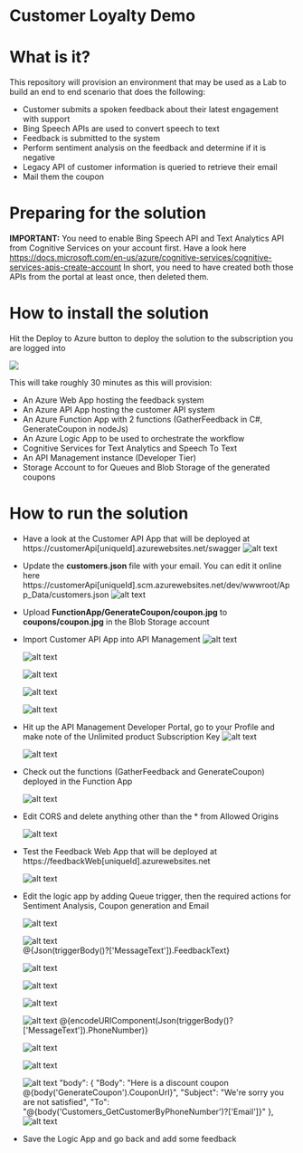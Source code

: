 # Customer Loyalty Demo

# What is it?
This repository will provision an environment that may be used as a Lab to build an end to end scenario that does the following:

*	Customer submits a spoken feedback about their latest engagement with support
*	Bing Speech APIs are used to convert speech to text
*	Feedback is submitted to the system
*	Perform sentiment analysis on the feedback and determine if it is negative
*	Legacy API of customer information is queried to retrieve their email
*	Mail them the coupon

# Preparing for the solution

**IMPORTANT:** You need to enable Bing Speech API and Text Analytics API from Cognitive Services on your account first. Have a look here https://docs.microsoft.com/en-us/azure/cognitive-services/cognitive-services-apis-create-account
In short, you need to have created both those APIs from the portal at least once, then deleted them.

# How to install the solution
Hit the Deploy to Azure button to deploy the solution to the subscription you are logged into

<a href="https://portal.azure.com/#create/Microsoft.Template/uri/https%3A%2F%2Fraw.githubusercontent.com%2Fsabbour%2Fcustomer-loyalty%2Fmaster%2FDeployment%2Fazuredeploy.json" target="_blank">
    <img src="http://azuredeploy.net/deploybutton.png"/>
</a>

This will take roughly 30 minutes as this will provision:

*	An Azure Web App hosting the feedback system
*	An Azure API App hosting the customer API system
*	An Azure Function App with 2 functions (GatherFeedback in C#, GenerateCoupon in nodeJs)
*	An Azure Logic App to be used to orchestrate the workflow
*	Cognitive Services for Text Analytics and Speech To Text
*	An API Management instance (Developer Tier)
*	Storage Account to for Queues and Blob Storage of the generated coupons

# How to run the solution
*	Have a look at the Customer API App that will be deployed at https://customerApi[uniqueId].azurewebsites.net/swagger
	![alt text](Documentation/customerapi.PNG)

*	Update the **customers.json** file with your email. You can edit it online here https://customerApi[uniqueId].scm.azurewebsites.net/dev/wwwroot/App_Data/customers.json
	![alt text](Documentation/customerjson.PNG)

*	Upload **FunctionApp/GenerateCoupon/coupon.jpg** to **coupons/coupon.jpg** in the Blob Storage account

*	Import Customer API App into API Management
	![alt text](Documentation/apim1.PNG)

	![alt text](Documentation/apim2.PNG)

	![alt text](Documentation/apim3.PNG)

	![alt text](Documentation/apim4.PNG)

	![alt text](Documentation/apim5.PNG)

*	Hit up the API Management Developer Portal, go to your Profile and make note of the Unlimited product Subscription Key
	![alt text](Documentation/apim6.PNG)
	
	![alt text](Documentation/apim7.PNG)

*	Check out the functions (GatherFeedback and GenerateCoupon) deployed in the Function App

	![alt text](Documentation/functionapp.PNG)

*	Edit CORS and delete anything other than the * from Allowed Origins

	![alt text](Documentation/cors.PNG)

*	Test the Feedback Web App that will be deployed at https://feedbackWeb[uniqueId].azurewebsites.net	

	![alt text](Documentation/feedbackapp1.PNG)

*	Edit the logic app by adding Queue trigger, then the required actions for Sentiment Analysis, Coupon generation and Email

	![alt text](Documentation/logic1.PNG)
	
	![alt text](Documentation/logic2.PNG)	
	@{Json(triggerBody()?['MessageText']).FeedbackText}
	
	![alt text](Documentation/logic3.PNG)

	![alt text](Documentation/logic4.PNG)

	![alt text](Documentation/logic5.PNG)

	![alt text](Documentation/logic6.PNG)
	@{encodeURIComponent(Json(triggerBody()?['MessageText']).PhoneNumber)}
	
	![alt text](Documentation/logic7.PNG)

	![alt text](Documentation/logic7.1.PNG)
	
	![alt text](Documentation/logic8.PNG)
	"body": {
        "Body": "Here is a discount coupon @{body('GenerateCoupon').CouponUrl}",
        "Subject": "We're sorry you are not satisfied",
        "To": "@{body('Customers_GetCustomerByPhoneNumber')?['Email']}"
    },
	![alt text](Documentation/logic9.PNG)

*	Save the Logic App and go back and add some feedback